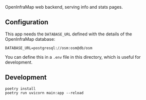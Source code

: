 OpenInfraMap web backend, serving info and stats pages.

## Configuration

This app needs the `DATABASE_URL` defined with the details of the OpenInfraMap database:
	
	DATABASE_URL=postgresql://osm:osm@db/osm

You can define this in a `.env` file in this directory, which is useful for development.

## Development

	poetry install
	poetry run uvicorn main:app --reload
